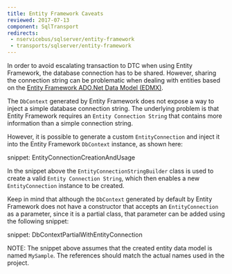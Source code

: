 ```yaml
---
title: Entity Framework Caveats
reviewed: 2017-07-13
component: SqlTransport
redirects:
 - nservicebus/sqlserver/entity-framework
 - transports/sqlserver/entity-framework
---
```



In order to avoid escalating transaction to DTC when using Entity Framework, the database connection has to be shared. However, sharing the connection string can be problematic when dealing with entities based on the [Entity Framework ADO.Net Data Model (EDMX)](https://msdn.microsoft.com/library/cc716685.aspx).

The `DbContext` generated by Entity Framework does not expose a way to inject a simple database connection string. The underlying problem is that Entity Framework requires an `Entity Connection String` that contains more information than a simple connection string.

However, it is possible to generate a custom `EntityConnection` and inject it into the Entity Framework `DbContext` instance, as shown here:

snippet: EntityConnectionCreationAndUsage

In the snippet above the `EntityConnectionStringBuilder` class is used to create a valid `Entity Connection String`, which then enables a new `EntityConnection` instance to be created.

Keep in mind that although the `DbContext` generated by default by Entity Framework does not have a constructor that accepts an `EntityConnection` as a parameter, since it is a partial class, that parameter can be added using the following snippet:

snippet: DbContextPartialWithEntityConnection

NOTE: The snippet above assumes that the created entity data model is named `MySample`. The references should match the actual names used in the project.